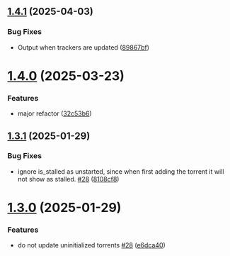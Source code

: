 ## [1.4.1](https://github.com/telnetdoogie/transmission-trackers/compare/v1.4.0...v1.4.1) (2025-04-03)


### Bug Fixes

* Output when trackers are updated ([89867bf](https://github.com/telnetdoogie/transmission-trackers/commit/89867bfebbf2fdb395cb0b34208a995e7eee6c04))



# [1.4.0](https://github.com/telnetdoogie/transmission-trackers/compare/v1.3.2...v1.4.0) (2025-03-23)


### Features

* major refactor ([32c53b6](https://github.com/telnetdoogie/transmission-trackers/commit/32c53b66b10e98ef3681ddd8ba4c37488a678d68))



## [1.3.1](https://github.com/telnetdoogie/transmission-trackers/compare/v1.3.0...v1.3.1) (2025-01-29)


### Bug Fixes

* ignore is_stalled as unstarted, since when first adding the torrent it will not show as stalled. [#28](https://github.com/telnetdoogie/transmission-trackers/issues/28) ([8108cf8](https://github.com/telnetdoogie/transmission-trackers/commit/8108cf8f3f6af20a72c9ca5b952b6379b5de5347))



# [1.3.0](https://github.com/telnetdoogie/transmission-trackers/compare/v1.2.2...v1.3.0) (2025-01-29)


### Features

* do not update uninitialized torrents [#28](https://github.com/telnetdoogie/transmission-trackers/issues/28) ([e6dca40](https://github.com/telnetdoogie/transmission-trackers/commit/e6dca40312edf533a9fa0c869fb1121c5a1c7dfe))



